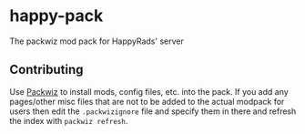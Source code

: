 # happy-pack
The packwiz mod pack for HappyRads' server

## Contributing
Use [Packwiz](https:/packwiz.infra.link/) to install mods, config files, etc. into the pack. If you add any pages/other misc files that are not to be added to the actual modpack for users then edit the `.packwizignore` file and specify them in there and refresh the index with `packwiz refresh`.
